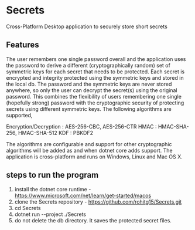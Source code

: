 # Secrets
Cross-Platform Desktop application to securely store short secrets

## Features

The user remembers one single password overall and the application uses the password to derive a different (cryptographically random) set of symmetric keys for each secret that needs to be protected. Each secret is encrypted and integrity protected using the symmetric keys and stored in the local db. The password and the symmetric keys are never stored anywhere, so only the user can decrypt the secret(s) using the original password. This combines the flexibility of users remembering one single (hopefully strong) password with the cryptographic security of protecting secrets using different symmetric keys. The following algorithms are supported, 

Encryption/Decryption   : AES-256-CBC, AES-256-CTR
HMAC                    : HMAC-SHA-256, HMAC-SHA-512
KDF                     : PBKDF2

The algorithms are configurable and support for other cryptographic algorithms will be added as and when dotnet core adds support.
The application is cross-platform and runs on Windows, Linux and Mac OS X.



## steps to run the program
1. install the dotnet core runtime - https://www.microsoft.com/net/learn/get-started/macos
2. clone the Secrets repository - https://github.com/rohitg15/Secrets.git 
3. cd Secrets
4. dotnet run --project ./Secrets
5. do not delete the db directory. It saves the protected secret files. 


